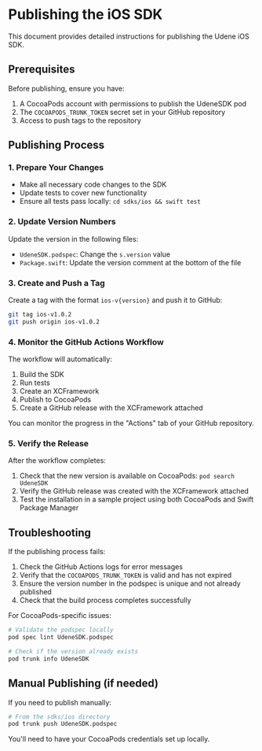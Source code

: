 # Publishing the iOS SDK

This document provides detailed instructions for publishing the Udene iOS SDK.

## Prerequisites

Before publishing, ensure you have:

1. A CocoaPods account with permissions to publish the UdeneSDK pod
2. The `COCOAPODS_TRUNK_TOKEN` secret set in your GitHub repository
3. Access to push tags to the repository

## Publishing Process

### 1. Prepare Your Changes

- Make all necessary code changes to the SDK
- Update tests to cover new functionality
- Ensure all tests pass locally: `cd sdks/ios && swift test`

### 2. Update Version Numbers

Update the version in the following files:

- `UdeneSDK.podspec`: Change the `s.version` value
- `Package.swift`: Update the version comment at the bottom of the file

### 3. Create and Push a Tag

Create a tag with the format `ios-v{version}` and push it to GitHub:

```bash
git tag ios-v1.0.2
git push origin ios-v1.0.2
```

### 4. Monitor the GitHub Actions Workflow

The workflow will automatically:

1. Build the SDK
2. Run tests
3. Create an XCFramework
4. Publish to CocoaPods
5. Create a GitHub release with the XCFramework attached

You can monitor the progress in the "Actions" tab of your GitHub repository.

### 5. Verify the Release

After the workflow completes:

1. Check that the new version is available on CocoaPods: `pod search UdeneSDK`
2. Verify the GitHub release was created with the XCFramework attached
3. Test the installation in a sample project using both CocoaPods and Swift Package Manager

## Troubleshooting

If the publishing process fails:

1. Check the GitHub Actions logs for error messages
2. Verify that the `COCOAPODS_TRUNK_TOKEN` is valid and has not expired
3. Ensure the version number in the podspec is unique and not already published
4. Check that the build process completes successfully

For CocoaPods-specific issues:

```bash
# Validate the podspec locally
pod spec lint UdeneSDK.podspec

# Check if the version already exists
pod trunk info UdeneSDK
```

## Manual Publishing (if needed)

If you need to publish manually:

```bash
# From the sdks/ios directory
pod trunk push UdeneSDK.podspec
```

You'll need to have your CocoaPods credentials set up locally.